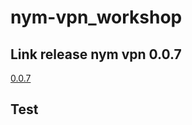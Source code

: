 # nym-vpn_workshop




## Link release nym vpn 0.0.7

[0.0.7](https://github.com/nymtech/nym-vpn-client/releases/tag/nym-vpn-desktop-v0.0.7)



##  Test 

